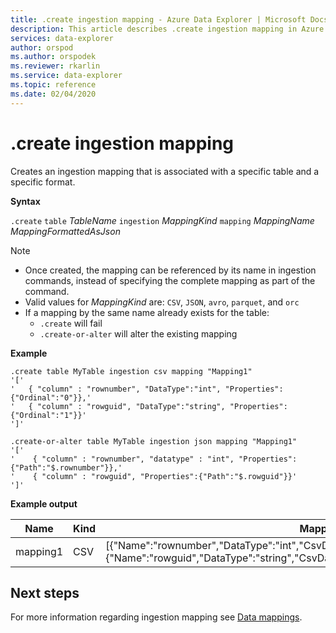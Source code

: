 ```yaml
---
title: .create ingestion mapping - Azure Data Explorer | Microsoft Docs
description: This article describes .create ingestion mapping in Azure Data Explorer.
services: data-explorer
author: orspod
ms.author: orspodek
ms.reviewer: rkarlin
ms.service: data-explorer
ms.topic: reference
ms.date: 02/04/2020
---
```

# .create ingestion mapping

Creates an ingestion mapping that is associated with a specific table and a specific format.

**Syntax**

`.create` `table` *TableName* `ingestion` *MappingKind* `mapping` *MappingName* *MappingFormattedAsJson*

> [!NOTE]
> * Once created, the mapping can be referenced by its name in ingestion commands, instead of specifying the complete mapping as part of the command.
> * Valid values for _MappingKind_ are: `CSV`, `JSON`, `avro`, `parquet`, and `orc`
> * If a mapping by the same name already exists for the table:
>    * `.create` will fail
>    * `.create-or-alter` will alter the existing mapping
 
**Example** 
 
```kusto
.create table MyTable ingestion csv mapping "Mapping1"
'['
'   { "column" : "rownumber", "DataType":"int", "Properties":{"Ordinal":"0"}},'
'   { "column" : "rowguid", "DataType":"string", "Properties":{"Ordinal":"1"}}'
']'

.create-or-alter table MyTable ingestion json mapping "Mapping1"
'['
'    { "column" : "rownumber", "datatype" : "int", "Properties":{"Path":"$.rownumber"}},'
'    { "column" : "rowguid", "Properties":{"Path":"$.rowguid"}}'
']'
```

**Example output**

| Name     | Kind | Mapping                                                                                                                                                                          |
|----------|------|----------------------------------------------------------------------------------------------------------------------------------------------------------------------------------|
| mapping1 | CSV  | [{"Name":"rownumber","DataType":"int","CsvDataType":null,"Ordinal":0,"ConstValue":null},{"Name":"rowguid","DataType":"string","CsvDataType":null,"Ordinal":1,"ConstValue":null}] |

## Next steps
For more information regarding ingestion mapping see [Data mappings](https://docs.microsoft.com/en-us/azure/data-explorer/kusto/management/mappings).
